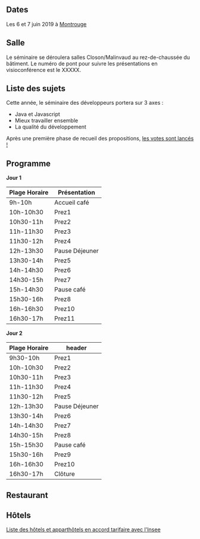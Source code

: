 ## Dates

Les 6 et 7 juin 2019 à [Montrouge](https://www.agora.insee.fr/cms/sites/agora/home/services/DG/white--fairway/acces-aux-batiments-white-et-fairway.html)

## Salle
Le séminaire se déroulera salles Closon/Malinvaud au rez-de-chaussée du bâtiment.
Le numéro de pont pour suivre les présentations en visioconférence est le XXXXX.


## Liste des sujets
Cette année, le séminaire des développeurs portera sur 3 axes : 
* Java et Javascript 
* Mieux travailler ensemble
* La qualité du développement

Après une première phase de recueil des propositions, [les votes sont lancés !](http://php.insee.fr/enq-interne/index.php?sid=45186&lang=fr)

## Programme
**Jour 1**

| Plage Horaire | Présentation |
| ------ | ------ |
| 9h-10h | Accueil café|
| 10h-10h30 | Prez1 | 
| 10h30-11h | Prez2 |
| 11h-11h30 | Prez3 |
| 11h30-12h | Prez4 |
| 12h-13h30 | Pause Déjeuner |
| 13h30-14h | Prez5 |
| 14h-14h30 | Prez6 |
| 14h30-15h | Prez7 |
| 15h-14h30 | Pause café |
| 15h30-16h | Prez8 |
| 16h-16h30 | Prez10 |
| 16h30-17h | Prez11 |

**Jour 2**

| Plage Horaire | header |
| ------ | ------ |
| 9h30-10h | Prez1|
| 10h-10h30 | Prez2 | 
| 10h30-11h | Prez3 |
| 11h-11h30 | Prez4 |
| 11h30-12h | Prez5 |
| 12h-13h30 | Pause Déjeuner |
| 13h30-14h | Prez6 |
| 14h-14h30 | Prez7 |
| 14h30-15h | Prez8 |
| 15h-15h30 | Pause café |
| 15h30-16h | Prez9 |
| 16h-16h30 | Prez10 |
| 16h30-17h | Clôture |


## Restaurant

## Hôtels
[Liste des hôtels et apparthôtels en accord tarifaire avec l'Insee](https://www.agora.insee.fr/files/live/sites/agora/files/shared/agora/DG/Procedures/Hotels%20et%20residhome%20INSEE%202019.pdf)